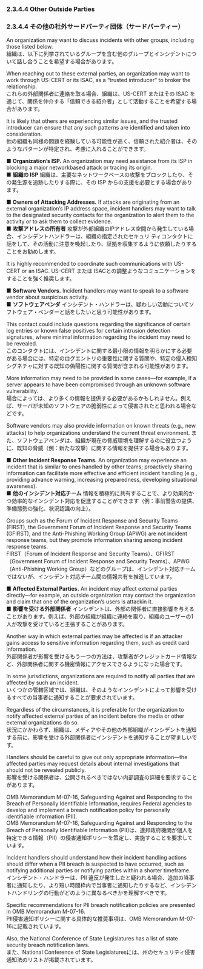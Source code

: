 ### 2.3.4.4 Other Outside Parties
### 2.3.4.4 その他の社外サードパーティ団体（サードパーティー）

An organization may want to discuss incidents with other groups, including those listed below.  
組織は、以下に列挙されているグループを含む他のグループとインシデントについて話し合うことを希望する場合があります。  

When reaching out to these external parties, an organization may want to work through US-CERT or its ISAC, as a “trusted introducer” to broker the relationship.  
これらの外部関係者に連絡を取る場合、組織は、US-CERT またはその ISAC を通じて、関係を仲介する「信頼できる紹介者」として活動することを希望する場合があります。  

It is likely that others are experiencing similar issues, and the trusted introducer can ensure that any such patterns are identified and taken into consideration.  
他の組織も同様の問題を経験している可能性が高く、信頼された紹介者は、そのようなパターンが特定され、考慮に入れることができます。  

■ **Organization’s ISP.** An organization may need assistance from its ISP in blocking a major networkbased attack or tracing its origin.  
■ **組織の ISP**  組織は、主要なネットワークベースの攻撃をブロックしたり、その発生源を追跡したりする際に、その ISP からの支援を必要とする場合があります。   

■ **Owners of Attacking Addresses.** If attacks are originating from an external organization’s IP address space, incident handlers may want to talk to the designated security contacts for the organization to alert them to the activity or to ask them to collect evidence.  
■ **攻撃アドレスの所有者**  攻撃が外部組織のIPアドレス空間から発生している場合、インシデントハンドラーは、組織の指定されたセキュリ ティコンタクトに話をして、その活動に注意を喚起したり、証拠を収集するように依頼したりすることをお勧めします。  

It is highly recommended to coordinate such communications with US-CERT or an ISAC. 
US-CERT または ISACとの調整ようなコミュニケーションをすることを強く推奨します。  

■ **Software Vendors.** Incident handlers may want to speak to a software vendor about suspicious activity.  
■ **ソフトウェアベンダ**  インシデント・ハンドラーは、疑わしい活動についてソフトウェア・ベンダーと話をしたいと思う可能性があります。  

This contact could include questions regarding the significance of certain log entries or known false positives for certain intrusion detection signatures, where minimal information regarding the incident may need to be revealed.  
このコンタクトには、インシデントに関する最小限の情報を明らかにする必要がある場合には、特定のログエントリの重要性に関する質問や、特定の侵入検知シグネチャに対する既知の偽陽性に関する質問が含まれる可能性があります。  

More information may need to be provided in some cases—for example, if a server appears to have been compromised through an unknown software vulnerability.  
場合によっては、より多くの情報を提供する必要があるかもしれません。例えば、サーバが未知のソフトウェアの脆弱性によって侵害されたと思われる場合などです。   

Software vendors may also provide information on known threats (e.g., new attacks) to help organizations understand the current threat environment.
また、ソフトウェアベンダは、組織が現在の脅威環境を理解するのに役立つように、既知の脅威（例：新たな攻撃）に関する情報を提供する場合もあります。  

■ **Other Incident Response Teams.** An organization may experience an incident that is similar to ones handled by other teams; proactively sharing information can facilitate more effective and efficient incident handling (e.g., providing advance warning, increasing preparedness, developing situational awareness).  
■ **他のインシデント対応チーム**  情報を積極的に共有することで、より効果的かつ効率的なインシデント対応を促進することができます（例：事前警告の提供、準備態勢の強化、状況認識の向上）。  

Groups such as the Forum of Incident Response and Security Teams (FIRST), the Government Forum of Incident Response and Security Teams (GFIRST), and the Anti-Phishing Working Group (APWG) are not incident response teams, but they promote information sharing among incident response teams.  
FIRST（Forum of Incident Response and Security Teams）、GFIRST（Government Forum of Incident Response and Security Teams）、APWG（Anti-Phishing Working Group）などのグループは、インシデント対応チームではないが、インシデント対応チーム間の情報共有を推進しています。  

■ **Affected External Parties.** An incident may affect external parties directly—for example, an outside organization may contact the organization and claim that one of the organization’s users is attackin it.  
■ **影響を受ける外部関係者**  インシデントは、外部の関係者に直接影響を与えることがあります。例えば、外部の組織が組織に連絡を取り、組織のユーザーの1人が攻撃を受けていると主張することがあります。  

Another way in which external parties may be affected is if an attacker gains access to sensitive information regarding them, such as credit card information.  
外部関係者が影響を受けるもう一つの方法は、攻撃者がクレジットカード情報など、外部関係者に関する機密情報にアクセスできるようになった場合です。  

In some jurisdictions, organizations are required to notify all parties that are affected by such an incident.  
いくつかの管轄区域では、組織は、そのようなインシデントによって影響を受けるすべての当事者に通知することが要求されています。  

Regardless of the circumstances, it is preferable for the organization to notify affected external parties of an incident before the media or other external organizations do so.  
状況にかかわらず、組織は、メディアやその他の外部組織がインシデントを通知する前に、影響を受ける外部関係者にインシデントを通知することが望ましいです。  

Handlers should be careful to give out only appropriate information—the affected parties may request details about internal investigations that should not be revealed publicly.  
影響を受ける関係者は、公開されるべきではない内部調査の詳細を要求することがあります。  

OMB Memorandum M-07-16, Safeguarding Against and Responding to the Breach of Personally Identifiable Information, requires Federal agencies to develop and implement a breach notification policy for personally identifiable information (PII).  
OMB Memorandum M-07-16, Safeguarding Against and Responding to the Breach of Personally Identifiable Information (PII)は、連邦政府機関が個人を特定できる情報（PII）の侵害通知ポリシーを策定し、実施することを要求しています。  

Incident handlers should understand how their incident handling actions should differ when a PII breach is suspected to have occurred, such as notifying additional parties or notifying parties within a shorter timeframe.  
インシデント・ハンドラーは、PII 違反が発生したと疑われる場合、追加の当事者に通知したり、より短い時間枠内で当事者に通知したりするなど、インシデントハンドリングの行動がどのように異なるべきかを理解すべきです。  

Specific recommendations for PII breach notification policies are presented in OMB Memorandum M-07-16.  
PII侵害通知ポリシーに関する具体的な推奨事項は、OMB Memorandum M-07-16に記載されています。  

Also, the National Conference of State Legislatures has a list of state security breach notification laws.  
また、National Conference of State Legislaturesには、州のセキュリティ侵害通知法のリストが掲載されています。  
